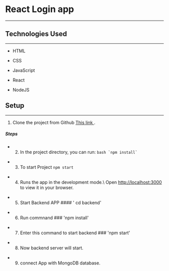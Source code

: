 <h1>React Login app</h1>
<hr><h2>Technologies Used</h2>
<hr><ul>
<li>HTML</li>
</ul><ul>
<li>CSS</li>
</ul><ul>
<li>JavaScript</li>
</ul><ul>
<li>React</li>
</ul><ul>
<li>NodeJS</li>
</ul><h2>Setup</h2>
<hr><ol>
<li>Clone the project from Github <a href="https://github.com/Rashmi-singh-dev/Login-react-app.git">This link </a>.</li>
</ol><h5>Steps</h5><ul>
<li>
<ol start="2">
<li>In the project directory, you can run:  <code>bash `npm install` </code></li>
</ol>
</li>
</ul><ul>
<li>
<ol start="3">
<li>To start Project   <code>npm start</code></li>
</ol>
</li>
</ul><ul>
<li>
<ol start="4">
<li>Runs the app in the development mode.\ Open <a href="http://localhost:3000">http://localhost:3000</a> to view it in your browser.</li>
</ol>
</li>
</ul><ul>
<li>
<ol start="5">
<li>Start Backend APP #### ' cd backend'</li>
</ol>
</li>
</ul><ul>
<li>
<ol start="6">
<li>Run commnand  ### 'npm install'</li>
</ol>
</li>
</ul><ul>
<li>
<ol start="7">
<li>Enter this command to start backend  ### 'npm start'</li>
</ol>
</li>
</ul><ul>
<li>
<ol start="8">
<li>Now backend server will start.</li>
</ol>
</li>
</ul><ul>
<li>
<ol start="9">
<li>connect App with MongoDB database.</li>
</ol>
</li>
</ul>
